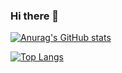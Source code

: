 ### Hi there 👋

[![Anurag's GitHub stats](https://github-readme-stats.vercel.app/api?username=jacekpietrzak&show_icons=true&theme=onedark&hide_border=true&hide_rank=true&count_private=true )](https://github.com/jacekpietrzak/github-readme-stats)

[![Top Langs](https://github-readme-stats.vercel.app/api/top-langs/?username=jacekpietrzak&layout=compact&theme=onedark&hide_border=true&card_width=329)](https://github.com/jacekpietrzak/github-readme-stats)
